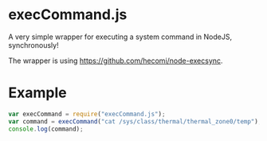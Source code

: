 execCommand.js
==============

A very simple wrapper for executing a system command in NodeJS, synchronously!

The wrapper is using https://github.com/hecomi/node-execsync.

Example
=======
```javascript
var execCommand = require("execCommand.js");
var command = execCommand("cat /sys/class/thermal/thermal_zone0/temp");
console.log(command);
```